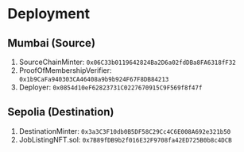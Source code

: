 # Deployment

## Mumbai (Source)

1. SourceChainMinter: `0x06C33b0119642824Ba2D6a02fdDBa8FA6318fF32`
2. ProofOfMembershipVerifier: `0x1b9CaFa940303CA46408a9b9b924F67F8DB84213`
3. Deployer: `0x0854d10eF62823731C0227670915C9F569f8f47f`

## Sepolia (Destination)

1. DestinationMinter: `0x3a3C3F10db0B5DF58C29Cc4C6E008A692e321b50`
2. JobListingNFT.sol: `0x7B89fDB9b2f016E32F9708fa42ED725B0b8c4DCB`
